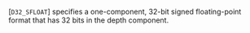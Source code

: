 [`D32_SFLOAT`] specifies a one-component, 32-bit signed
floating-point format that has 32 bits in the depth component.